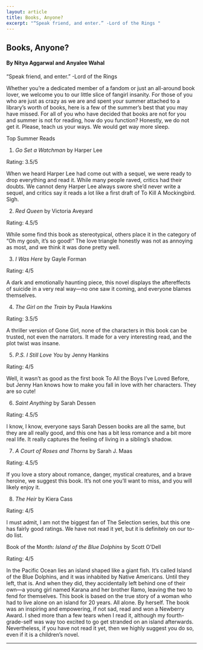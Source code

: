 ```yaml
---
layout: article
title: Books, Anyone?
excerpt: "“Speak friend, and enter.” -Lord of the Rings "
---
```


<h2>Books, Anyone?</h2>
<h4>By Nitya Aggarwal and Anyalee Wahal</h4>

“Speak friend, and enter.” -Lord of the Rings 

Whether you’re a dedicated member of a fandom or just an all-around book lover, we welcome you to our little slice of fangirl insanity. For those of you who are just as crazy as we are and spent your summer attached to a library’s worth of books, here is a few of the summer’s best that you may have missed. For all of you who have decided that books are not for you and summer is not for reading, how do you function?  Honestly, we do not get it. Please, teach us your ways. We would get way more sleep. 

Top Summer Reads 

1.	<i>Go Set a Watchman</i> by Harper Lee

Rating: 3.5/5

When we heard Harper Lee had come out with a sequel, we were ready to drop everything and read it. While many people raved, critics had their doubts. We cannot deny Harper Lee always swore she’d never write a sequel, and critics say it reads a lot like a first draft of To Kill A Mockingbird. Sigh. 


2.	<i>Red Queen</i> by Victoria Aveyard

Rating: 4.5/5

While some find this book as stereotypical, others place it in the category of “Oh my gosh, it’s so good!” The love triangle honestly was not as annoying as most, and we think it was done pretty well. 


3.	<i>I Was Here</i> by Gayle Forman 

Rating: 4/5

A dark and emotionally haunting piece, this novel displays the aftereffects of suicide in a very real way—no one saw it coming, and everyone blames themselves. 


4.	<i>The Girl on the Train</i> by Paula Hawkins

Rating: 3.5/5

A thriller version of Gone Girl, none of the characters in this book can be trusted, not even the narrators. It made for a very interesting read, and the plot twist was insane. 


5.	<i>P.S. I Still Love You </i>by Jenny Hankins 

Rating: 4/5

Well, it wasn’t as good as the first book To All the Boys I’ve Loved Before, but Jenny Han knows how to make you fall in love with her characters. They are so cute!


6.	<i>Saint Anything </i>by Sarah Dessen 

Rating: 4.5/5

I know, I know, everyone says Sarah Dessen books are all the same, but they are all really good, and this one has a bit less romance and a bit more real life. It really captures the feeling of living in a sibling’s shadow.


7.	<i>A Court of Roses and Thorns </i>by Sarah J. Maas

Rating: 4.5/5

If you love a story about romance, danger, mystical creatures, and a brave heroine, we suggest this book. It’s not one you’ll want to miss, and you will likely enjoy it.


8.	<i>The Heir</i> by Kiera Cass

Rating: 4/5

I must admit, I am not the biggest fan of The Selection series, but this one has fairly good ratings. We have not read it yet, but it is definitely on our to-do list. 


Book of the Month: <i>Island of the Blue Dolphins </i>by Scott O’Dell

Rating: 4/5

In the Pacific Ocean lies an island shaped like a giant fish. It’s called Island of the Blue Dolphins, and it was inhabited by Native Americans. Until they left, that is. And when they did, they accidentally left behind one of their own—a young girl named Karana and her brother Ramo, leaving the two to fend for themselves. This book is based on the true story of a woman who had to live alone on an island for 20 years. All alone. By herself. The book was an inspiring and empowering, if not sad, read and won a Newberry Award. I shed more than a few tears when I read it, although my fourth-grade-self was way too excited to go get stranded on an island afterwards. Nevertheless, if you have not read it yet, then we highly suggest you do so, even if it is a children’s novel.


<hr style="border-color:#7D7D7D;height:0.5px;">
